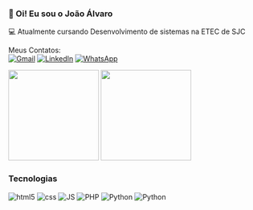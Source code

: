 
### 👋 Oi! Eu sou o João Álvaro
💻 Atualmente cursando Desenvolvimento de sistemas na ETEC de SJC

Meus Contatos: <br>
[![Gmail](https://img.shields.io/badge/Gmail-D14836?style=for-the-badge&logo=gmail&logoColor=white)](mailto:joaosilvaabc1@mail.com)
[![LinkedIn](https://img.shields.io/badge/LinkedIn-0077B5?style=for-the-badge&logo=linkedin&logoColor=white)](https://www.linkedin.com/in/jo%C3%A3o-%C3%A1lvaro-oliveira-silva-921b29223/)
[![WhatsApp](https://img.shields.io/badge/WhatsApp-25D366?style=for-the-badge&logo=whatsapp&logoColor=white)](https://wa.me/+5512997444739)

 <img height="180em" src="https://github-readme-stats.vercel.app/api?username=JoaoAlv4ro&show_icons=true&theme=react&include_all_commits=true&count_private=true"/>
 <img height="180em" src="https://github-readme-stats.vercel.app/api/top-langs/?username=JoaoAlv4ro&layout=compact&langs_count=16&theme=react"/>

### Tecnologias
<div style="display: inline_block">
  <img align="center" alt="html5" src="https://img.shields.io/badge/HTML5-E34F26?style=for-the-badge&logo=html5&logoColor=white" />
  <img align="center" alt="css" src="https://img.shields.io/badge/CSS3-1572B6?style=for-the-badge&logo=css3&logoColor=white" />
  <img align="center" alt="JS" src="https://img.shields.io/badge/JavaScript-F7DF1E?style=for-the-badge&logo=javascript&logoColor=black"/>
  <img align="center" alt="PHP" src="https://img.shields.io/badge/PHP-777BB4?style=for-the-badge&logo=php&logoColor=white"/>
  <img align="center" alt="Python" src="https://img.shields.io/badge/Python-14354C?style=for-the-badge&logo=python&logoColor=white"/>
  <img align="center" alt="Python" src="https://img.shields.io/badge/MySQL-00000F?style=for-the-badge&logo=mysql&logoColor=white"/>
</div><br/>


<!---
JoaoAlv4ro/JoaoAlv4ro is a ✨ special ✨ repository because its `README.md` (this file) appears on your GitHub profile.
You can click the Preview link to take a look at your changes.
--->
